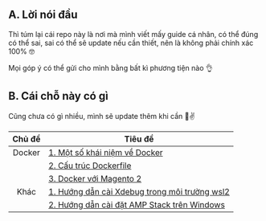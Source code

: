 ## A. Lời nói đầu

Thì túm lại cái repo này là nơi mà mình viết mấy guide cá nhân, có thể đúng có thể sai, sai có thể sẽ update nếu cần thiết, nên là không phải chính xác 100% 🤓

Mọi góp ý có thể gửi cho mình bằng bất kì phương tiện nào 👌

## B. Cái chỗ này có gì

Cũng chưa có gì nhiều, mình sẽ update thêm khi cần 🥲✌️

Chủ đề|Tiêu đề|
:--:|--
Docker|[1. Một số khái niệm về Docker](./docker/1.mot-so-khai-niem.md)
<br>|[2. Cấu trúc Dockerfile](./docker/2.cau-truc-dockerfile.md)
<br>|[3. Docker với Magento 2](./docker/3.build-magento.md)
Khác|[1. Hướng dẫn cài Xdebug trong môi trường wsl2](./others/huong-dan-xdebug-wsl2.md)
<br>|[2. Hướng dẫn cài đặt AMP Stack trên Windows](./others/windows.md)